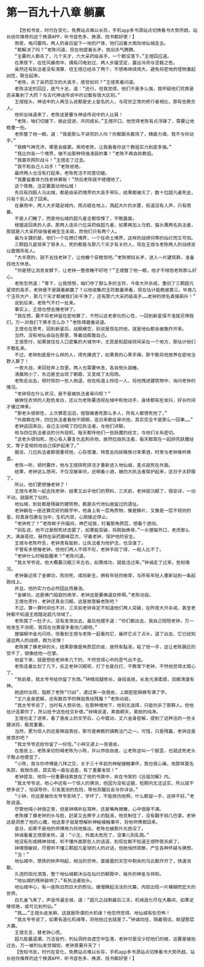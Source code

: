 # 第一百九十八章 躺赢
        【告知书友，时代在变化，免费站点难以长存，手机app多书源站点切换看书大势所趋，站长给你推荐的这个换源APP，听书音色多、换源、找书都好使！】
       雨夜，电闪雷鸣，两人的身后留下一地的尸体，他们迎着大雨向地仙城走去。
       “都解决了吗？”老陈问道，现在他提着长矛，依旧杀气腾腾。
       “主要的人都杀了，几个天才，六大采药级高手，一个都没落下。”王煊回应道。
       在黑夜下，在狂风暴雨中，偶有闪电划过，两人步履坚定，露出冷冽与坚毅之色。
       虽然还有执法者没有清算，但王煊已经杀了两个，不想再继续闹大，避免将密地的怪物激起凶性，联合起来。
       “老陈，杀了采药层次的大高手，感觉如何？”王煊笑着问道。
       老陈淡定的回应，底气十足，道：“还行，但我觉得，他们不是多么强，我怀疑他们究竟是否采集到了大药？与古代神话传说中的记载有很大区别。”
       王煊摇头，神话中的人再怎么说都是史上留名的人，与现世正常的修行者相比，那有些欺负人。
       他听出味道来了，老陈这是要与神话传说中的人比肩！
       “老陈，咱们切磋下，彼此促进，共同成长。”王煊开口，他觉得老陈有点浮躁了，需要让他稳重一些。
       老陈瞥了他一眼，道：“我是那么不讲究的人吗？你都厮杀数场了，精疲力竭，我不与你动手。”
       “我精气神充沛，哪里会疲累。来吧老陈，让我看看你这个教祖实力到底多强。”
       “我比你高一个境界，做不出那种恃强凌弱的事！”老陈不再自称教祖。
       “我喜欢跨阶战斗！”王煊走了过去。
       “我不和自己人动手！”老陈拒绝。
       最终两人也没有打起来，老陈死活不同意切磋。
       “我要留着体力找老钟算账！”然后老陈就不搭理他了。
       这个夜晚，注定要震动地仙城！
       先后有四股人马出城，都是由采药境界的大高手带队，结果都被灭了，数十位超凡者死去，只有个别人逃了回来。
       在暴雨中，两人大步踏足城内，雨点砸在地上，溅起大片的水雾，街道没有人声，只有雨幕。
       不是人们睡了，而是地仙城的超凡者全都惊悚了，不敢露面。
       根据逃回来的人讲，那两人连杀六位采药级超凡者，如果再加上乌鸦、猫头鹰两名执法者，那就是八大采药级强者被生生击毙，而他们只有两个人。
       最为关键的是，他们一个在燃灯境界，一个在命土境界，这样的战绩何等的灿烂而又可怕。
       三颗超凡星球来了很多人，死的都是与那几个天才有关的人，现在王煊与老陈两人的战绩足以震慑所有人。
       “大半夜的，就不去找老钟了，让他睡个安稳觉吧。”老陈擦拭长矛，进入一片建筑群，准备找地方休息。
       “你是想让消息发酵下，让老钟一整夜睡不好吧？”王煊瞥了他一眼，他才不相信老陈那么好心。
       老陈忽然道：“等下，让我想想，咱们夺了那么多的玉符，今夜大开杀戒，重创了三颗超凡星球的高手，老钟是不是跟着躺赢了？以他收集的玉符数量来看，现在估计能稳居第三。毕竟几个玉符大户，那几个天才都被我们杀干净了，还有那六大采药级高手……老钟的排名直接飙升！”
       说到后来，老陈气不打一处来。
       事实上，王煊也想去捶老钟了。
       “我在想，要不将老钟留在密地算了，不然以这老家伙的心性，一回到新星保不准就忌惮我们，万一对我们下黑手怎么办？”老陈琢磨着说道。
       王煊也在思考，回到新星后，战舰横空，别说是现在的他，就是地仙都会被轰炸开来。
       当然，没有地仙会站在那里，等着战舰轰自己。
       王煊思忖，如果居住在人口密集的大城市中，尤其是和超级财阀呆在一个地方，那估计他们不敢乱来。
       不过，老钟到底是什么样的人，得先摸透了，如果真的心黑手辣，那干脆将他放养在密地当野人算了！
       一夜大战，来回狂奔上百里，两人也需要休息，各自倒头就睡。
       清晨雨小了，东边甚至出现了朝霞，又变成了太阳雨。
       老陈走出去，顿时惊的一些人倒退，他在街道上拎住一人，将他拽进建筑物中，询问老钟的情况。
       “老钟现在什么状况，是不是被执法者审问呢？”
       被揪住衣领的人脸色发白，还以为老陈要违规在城中和他动手，身体都有些发抖，好长时间才缓过神来。
       “那老头很邪性，上次罪恶滔滔，借银蜂害死那么多人，所有人都恨死他了。”
       “外面都在传，四位执法者看他不顺眼，连日来都在审讯他，其实完全不是那么一回事……”
       老钟逃回来后，自己主动喊了四位执法者，与他们详聊。
       他与四位执法者谈的分外投机，每天都传他们一些妖魔的经文，与他们关系密切。
       “这老头很怕死，担心有人要复仇去刺杀他，居然拉拢执法者，每天都窝在一起研究妖魔经文，等于变相将他自己保护起来了。”
       据说，几位执法者都很重视他，心存感激，特意去向妖猴族讨来果酒，时常与老钟推杯换盏。
       老陈一听，顿时要炸，他与王煊拼死拼活才重新进入地仙城，差点就死在外面。
       结果，老钟这么悠闲，不仅没被审讯，还喝着小酒，被四大执法者保护起来，这日子太舒服了。
       所以，他们更想捶老钟了！
       王煊与老陈一起去找老钟，结果又出乎他们的预料，三天前，老钟就沉眠了，很安详，一动不动，就跟死了似的。
       地仙城，到处都是残破的建筑物，都是古代地仙居留过的遗址。
       老钟躺在一座还算完好的殿宇中，他身上有一层角质物，像是鳞片，又像是一层不规则的茧，将真身包裹在当中，生机内敛，心跳接近停止。
       “老钟死了？”老陈眸子开阖间，神芒绽放，盯着那角质层，想看个透彻。
       “别乱说，他不过是假死状态罢了，如果能突破，将脱胎换骨。”一头狸猫开口，老虎那么大，满身斑纹，赫然在采药巅峰层次，守着老钟，保护他的安全。
       王煊与老陈咋舌，老钟真有能耐，让执法者为他护法，也没谁了。
       不管有多想捶老钟，但他们两人不得不叹，老钟手段了得，一般人比不了。
       “老钟什么时候能醒来？”老陈问道。
       “我太爷爷说，他大概要沉眠三年左右，如果成功，就能活过来。”钟诚走了过来，告知情况。
       老钟最近练了金蝉功，败则死，成则新生，拥有年轻的根骨，与所有年轻人重新站到一条起跑线上。
       并且，他的实力也必然因此而暴涨。
       “金蝉功，这是佛门祖庭的绝学，老钟这是要佛道双修啊。”老陈动容。
       王煊也思忖，老钟还真会沉眠，这是故意躲老陈吧？
       不过，算一算时间也不对，三天前老钟肯定不知道他们两人突破，在昨夜大开杀戒，甚至老钟都不知道王煊踏足超凡领域了。
       老陈窝了一肚子火，没有发泄出去，最后他摆手道：“你们都出去，我自己陪陪老钟，万一他发生不测呢，我现在也算是多看他几眼吧。”
       狸猫眼中金光闪烁，但看到王煊与老陈一起看向它，最终它点了点头，退了出去，它已经知道这两人的战绩，颇为忌惮！
       老陈摸了摸老钟的头，结果那像是角质层的皮，居然有黏液，粘了他一手，这让老陈膈应的受不了，很像给他一巴掌。
       他留下来，就是想给老钟来几下的，不然觉得心中的恶气出不去。
       老陈连着比划了几下，反正老钟沉眠呢，打了也是白打，不教育下老钟，不然他觉得太窝心了。
       “陈前辈，我太爷爷给你留了东西。”钟晴双腿修长，身段高挑，长发光滑柔顺，双眼清澈有神。
       她适时出现，阻断了老陈“行凶”，递过来一张兽皮，上面密密麻麻写满了字。
       “丈六金身密解，还有数百字的释迦真经残篇？”老陈动容。
       “我太爷爷说了，当时有人想杀他，在那种境地下，他别无选择，只能坑杀了那群人。但他估计连累你了，所以给予这些经文补偿。”钟晴说道，素面朝天，美丽的纯净。
       王煊也走了进来，看了兽皮上的文字后，心中震动，丈六金身密解，提到了这种法的一些关键诀窍，极其重要。
       当然，更为惊人的还是释迦真经，那可是佛教的镇教法门之一。可惜，只是残篇，老钟这是故意的吧？
       “我太爷爷还给你留了一份信。”小钟又递上一张兽皮。
       在兽皮上，老陈亲切的喊老陈为小陈，并以师伯自居，让老陈这叫一个腻歪，也就这死老头子敢占他便宜了。
       “小陈，我与你师傅是八拜之交，关于三十年前的神秘接触事件，我也很心痛，他那样莫名失踪，我很伤感，其实我一直在追查，有了重要发现！”
       老钟提及，他将一份重要线索放在了他的书房中，夹在书架的《吕祖剑解》内。
       “我太爷爷说，他心中还有一个惊人的猜测，但因为没有证据，短期内无法证实，所以就不想多说了，怕误导你，引发莫测的危险，等他苏醒后会与你详谈。”
       “小钟，你这是被你太爷爷影响了，学坏了，不能效仿他啊，什么都留一手，这样不好。”老陈说道。
       尽管他喊小钟很正常，但是钟晴听在耳畔，还是嘴角微撇，心中很是不满。
       老陈摸了摸老钟的头与脸，赶紧又去擦手上的黏液，他克制住了，没有翻手拍几巴掌。老钟这是洞悉了他的心魔，他这辈子就是想解析神秘接触事件，将他师傅救回来。
       昔日，如果不是他的师傅用力将他推出，老陈也被那片光吞没了。
       钟诚看着王煊很亲热，道：“小王，外面太危险了，没事儿别乱跑。”
       他没有形成精神领域，听不懂外面那些人的话语，到现在都不知道王煊昨夜杀疯了。
       钟晴很敏锐，尽管听不懂三颗超凡星球的人的对话，但她悄然观察，产生各种怀疑与猜想。
       “当！”
       地仙城中，悠扬的钟声响起，相当的恐怖，直接震的天空中剩余的乌云都炸开了，快速消散。
       久违的阳光洒落，整个地仙城都沐浴在灿烂的朝霞中，格外的神圣与祥和。
       “地仙城的残钟敲响了。”有执法者抬头。
       地仙城中心，有一座陈旧而巨大的祭坛，缓慢腾起淡淡的光幕，内部出现一片模糊而宏大的世界。
       白孔雀飞来了，声音传遍全城，道：“超凡之战剩最后三天，机缘造化尽在大幕间，如果足够惊艳，或可见到列仙。”
       “我……”王煊头皮发麻，这就是所谓的大机缘？他忽然觉得，地仙城有些恐怖！
       “我太爷爷说了，如果有造化机缘等，将他抬过去就是了。”钟诚向往，隔着很远，眺望那层大幕。
       王煊无言，替老钟心慌。
       超凡能量退潮，万法皆朽，列仙洞府自虚空中坠落，老钟可是没少挖他们的根，这要是被抬过去，万一被列仙发觉端倪，老钟真要升天了！
       【告知书友，时代在变化，免费站点难以长存，手机app多书源站点切换看书大势所趋，站长给你推荐的这个换源APP，听书音色多、换源、找书都好使！】